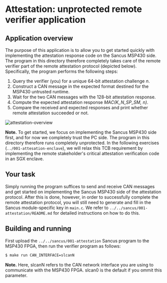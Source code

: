 # Attestation: unprotected remote verifier application

## Application overview

The purpose of this application is to allow you to get started quickly with
implementing the attestation response code on the Sancus MSP430 side.  The
program in this directory therefore completely takes care of the remote
verifier part of the remote attestation protocol (depicted below).
Specifically, the program performs the following steps:

1. Query the verifier (you) for a unique 64-bit attestation challenge *n*.
2. Construct a CAN message in the expected format destined for the MSP430
   untrusted runtime.
3. Wait for the two CAN messages with the 128-bit attestation response.
4. Compute the expected attestation response *MAC(K_N_SP_SM, n)*.
5. Compare the received and expected responses and print whether remote
   attestation succeeded or not.

![attestation-overview](https://distrinet.cs.kuleuven.be/software/sancus/images/dsn18-attestation.png)

**Note.** To get started, we focus on implementing the Sancus MSP430 side
first, and for now we completely trust the PC side. The program in this
directory therefore runs completely unprotected.
In the following exercises (`../001-attesation-enclave`), we will relax this
TCB requirement by implementing the remote stakeholder's critical attestation
verification code in an SGX enclave.

## Your task

Simply running the program suffices to send and receive CAN messages and get
started on implementing the Sancus MSP430 side of the attestation protocol.
After this is done, however, in order to successfully complete the remote
attestation protocol, you will still need to generate and fill in the Sancus
module-specific key in `main.c`. We refer to
`../../sancus/001-attestation/README.md` for detailed instructions on how to
do this.

## Building and running

First upload the `../../sancus/001-attestation` Sancus program to the MSP430
FPGA, then run the verifier program as follows:

```bash
$ make run CAN_INTERFACE=slcanN
```

**Note.** Here, slcanN refers to the CAN network interface you are using to
communicate with the MSP430 FPGA. slcan0 is the default if you ommit this
parameter.
